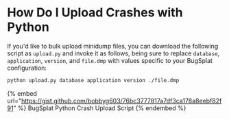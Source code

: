 # How Do I Upload Crashes with Python

If you'd like to bulk upload minidump files, you can download the following script as `upload.py` and invoke it as follows, being sure to replace `database`, `application`, `version`, and `file.dmp` with values specific to your BugSplat configuration:

```bash
python upload.py database application version ./file.dmp
```

{% embed url="https://gist.github.com/bobbyg603/76bc3777817a7df3ca178a8eebf82f91" %}
BugSplat Python Crash Upload Script
{% endembed %}
